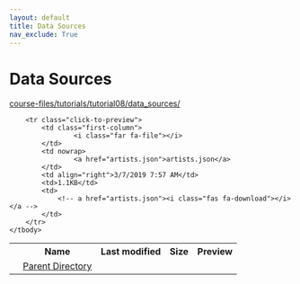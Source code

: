 ```yaml
---
layout: default
title: Data Sources
nav_exclude: True
---
```


# Data Sources

[course-files/tutorials/tutorial08/data_sources/](.)

<table class="tbl-files">
    <tbody>
        <tr>
            <th valign="top"></th>
            <th>Name</th>
            <th>Last modified</th>
            <th>Size</th>
            <th>Preview</th>
        </tr>
        <tr>
            <td valign="top">
                <i class="fa fa-folder-open"></i>
            </td>
            <td><a href="../">Parent Directory</a></td>
            <td>&nbsp;</td>
            <td>&nbsp;</td>
            <td>&nbsp;</td>
        </tr>

        <tr class="click-to-preview">
            <td class="first-column">
                    <i class="far fa-file"></i>
            </td>
            <td nowrap>
                    <a href="artists.json">artists.json</a>
            </td>
            <td align="right">3/7/2019 7:57 AM</td>
            <td>1.1KB</td>
            <td>
                <!-- a href="artists.json"><i class="fas fa-download"></i></a -->
            </td>
        </tr>
    </tbody>
</table>

